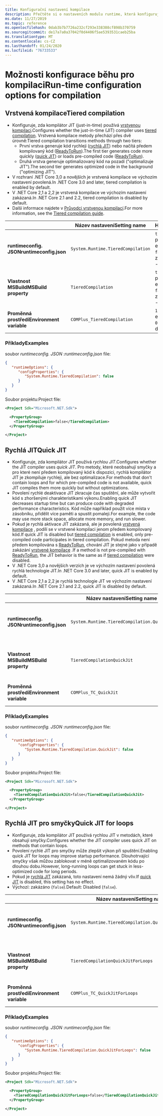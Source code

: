 ```yaml
---
title: Konfigurační nastavení kompilace
description: Přečtěte si o nastaveních modulu runtime, která konfigurují, jak kompilátor JIT funguje pro aplikace .NET Core.
ms.date: 11/27/2019
ms.topic: reference
ms.openlocfilehash: 0dab3b7b7726a232cf293e338308cf898b370759
ms.sourcegitcommit: de17a7a0a37042f0d4406f5ae5393531caeb25ba
ms.translationtype: MT
ms.contentlocale: cs-CZ
ms.lasthandoff: 01/24/2020
ms.locfileid: "76733533"
---
```

# <a name="run-time-configuration-options-for-compilation"></a><span data-ttu-id="464df-103">Možnosti konfigurace běhu pro kompilaci</span><span class="sxs-lookup"><span data-stu-id="464df-103">Run-time configuration options for compilation</span></span>

## <a name="tiered-compilation"></a><span data-ttu-id="464df-104">Vrstvená kompilace</span><span class="sxs-lookup"><span data-stu-id="464df-104">Tiered compilation</span></span>

- <span data-ttu-id="464df-105">Konfiguruje, zda kompilátor JIT (just-in-time) používá [vrstvenou kompilaci](../whats-new/dotnet-core-3-0.md#tiered-compilation).</span><span class="sxs-lookup"><span data-stu-id="464df-105">Configures whether the just-in-time (JIT) compiler uses [tiered compilation](../whats-new/dotnet-core-3-0.md#tiered-compilation).</span></span> <span data-ttu-id="464df-106">Vrstvená kompilace metody přechází přes dvě úrovně:</span><span class="sxs-lookup"><span data-stu-id="464df-106">Tiered compilation transitions methods through two tiers:</span></span>
  - <span data-ttu-id="464df-107">První vrstva generuje kód rychleji ([rychlá JIT](#quick-jit)) nebo načítá předem kompilovaný kód ([ReadyToRun](../whats-new/dotnet-core-3-0.md#readytorun-images)).</span><span class="sxs-lookup"><span data-stu-id="464df-107">The first tier generates code more quickly ([quick JIT](#quick-jit)) or loads pre-compiled code ([ReadyToRun](../whats-new/dotnet-core-3-0.md#readytorun-images)).</span></span>
  - <span data-ttu-id="464df-108">Druhá vrstva generuje optimalizovaný kód na pozadí ("optimalizuje JIT").</span><span class="sxs-lookup"><span data-stu-id="464df-108">The second tier generates optimized code in the background ("optimizing JIT").</span></span>
- <span data-ttu-id="464df-109">V rozhraní .NET Core 3,0 a novějších je vrstvená kompilace ve výchozím nastavení povolená.</span><span class="sxs-lookup"><span data-stu-id="464df-109">In .NET Core 3.0 and later, tiered compilation is enabled by default.</span></span>
- <span data-ttu-id="464df-110">V .NET Core 2,1 a 2,2 je vrstvená kompilace ve výchozím nastavení zakázaná.</span><span class="sxs-lookup"><span data-stu-id="464df-110">In .NET Core 2.1 and 2.2, tiered compilation is disabled by default.</span></span>
- <span data-ttu-id="464df-111">Další informace najdete v [Průvodci vrstvenou kompilací](https://github.com/dotnet/runtime/blob/master/docs/design/features/tiered-compilation-guide.md).</span><span class="sxs-lookup"><span data-stu-id="464df-111">For more information, see the [Tiered compilation guide](https://github.com/dotnet/runtime/blob/master/docs/design/features/tiered-compilation-guide.md).</span></span>

| | <span data-ttu-id="464df-112">Název nastavení</span><span class="sxs-lookup"><span data-stu-id="464df-112">Setting name</span></span> | <span data-ttu-id="464df-113">Hodnoty</span><span class="sxs-lookup"><span data-stu-id="464df-113">Values</span></span> |
| - | - | - |
| <span data-ttu-id="464df-114">**runtimeconfig. JSON**</span><span class="sxs-lookup"><span data-stu-id="464df-114">**runtimeconfig.json**</span></span> | `System.Runtime.TieredCompilation` | <span data-ttu-id="464df-115">`true` – povoleno</span><span class="sxs-lookup"><span data-stu-id="464df-115">`true` - enabled</span></span><br/><span data-ttu-id="464df-116">`false` – zakázáno</span><span class="sxs-lookup"><span data-stu-id="464df-116">`false` - disabled</span></span> |
| <span data-ttu-id="464df-117">**Vlastnost MSBuild**</span><span class="sxs-lookup"><span data-stu-id="464df-117">**MSBuild property**</span></span> | `TieredCompilation` | <span data-ttu-id="464df-118">`true` – povoleno</span><span class="sxs-lookup"><span data-stu-id="464df-118">`true` - enabled</span></span><br/><span data-ttu-id="464df-119">`false` – zakázáno</span><span class="sxs-lookup"><span data-stu-id="464df-119">`false` - disabled</span></span> |
| <span data-ttu-id="464df-120">**Proměnná prostředí**</span><span class="sxs-lookup"><span data-stu-id="464df-120">**Environment variable**</span></span> | `COMPlus_TieredCompilation` | <span data-ttu-id="464df-121">`1` – povoleno</span><span class="sxs-lookup"><span data-stu-id="464df-121">`1` - enabled</span></span><br/><span data-ttu-id="464df-122">`0` – zakázáno</span><span class="sxs-lookup"><span data-stu-id="464df-122">`0` - disabled</span></span> |

### <a name="examples"></a><span data-ttu-id="464df-123">Příklady</span><span class="sxs-lookup"><span data-stu-id="464df-123">Examples</span></span>

<span data-ttu-id="464df-124">soubor *runtimeconfig. JSON* :</span><span class="sxs-lookup"><span data-stu-id="464df-124">*runtimeconfig.json* file:</span></span>

```json
{
   "runtimeOptions": {
      "configProperties": {
         "System.Runtime.TieredCompilation": false
      }
   }
}
```

<span data-ttu-id="464df-125">Soubor projektu:</span><span class="sxs-lookup"><span data-stu-id="464df-125">Project file:</span></span>

```xml
<Project Sdk="Microsoft.NET.Sdk">

  <PropertyGroup>
    <TieredCompilation>false</TieredCompilation>
  </PropertyGroup>

</Project>
```

## <a name="quick-jit"></a><span data-ttu-id="464df-126">Rychlá JIT</span><span class="sxs-lookup"><span data-stu-id="464df-126">Quick JIT</span></span>

- <span data-ttu-id="464df-127">Konfiguruje, zda kompilátor JIT používá *rychlou JIT*.</span><span class="sxs-lookup"><span data-stu-id="464df-127">Configures whether the JIT compiler uses *quick JIT*.</span></span> <span data-ttu-id="464df-128">Pro metody, které neobsahují smyčky a pro které není předem kompilovaný kód k dispozici, rychlá kompilátor JIT je zkompiluje rychleji, ale bez optimalizace.</span><span class="sxs-lookup"><span data-stu-id="464df-128">For methods that don't contain loops and for which pre-compiled code is not available, quick JIT compiles them more quickly but without optimizations.</span></span>
- <span data-ttu-id="464df-129">Povolení rychlé deaktivace JIT zkracuje čas spuštění, ale může vytvořit kód s zhoršenými charakteristikami výkonu.</span><span class="sxs-lookup"><span data-stu-id="464df-129">Enabling quick JIT decreases startup time but can produce code with degraded performance characteristics.</span></span> <span data-ttu-id="464df-130">Kód může například použít více místa v zásobníku, přidělit více paměti a spustit pomaleji.</span><span class="sxs-lookup"><span data-stu-id="464df-130">For example, the code may use more stack space, allocate more memory, and run slower.</span></span>
- <span data-ttu-id="464df-131">Pokud je rychlá aktivace JIT zakázaná, ale je povolená [vrstvená kompilace](#tiered-compilation) , podílí se v vrstvené kompilaci jenom předem kompilovaný kód.</span><span class="sxs-lookup"><span data-stu-id="464df-131">If quick JIT is disabled but [tiered compilation](#tiered-compilation) is enabled, only pre-compiled code participates in tiered compilation.</span></span> <span data-ttu-id="464df-132">Pokud metoda není předem kompilována s [ReadyToRun](../whats-new/dotnet-core-3-0.md#readytorun-images), chování JIT je stejné jako v případě zakázání [vrstvené kompilace](#tiered-compilation) .</span><span class="sxs-lookup"><span data-stu-id="464df-132">If a method is not pre-compiled with [ReadyToRun](../whats-new/dotnet-core-3-0.md#readytorun-images), the JIT behavior is the same as if [tiered compilation](#tiered-compilation) were disabled.</span></span>
- <span data-ttu-id="464df-133">V .NET Core 3,0 a novějších verzích je ve výchozím nastavení povolená rychlá technologie JIT.</span><span class="sxs-lookup"><span data-stu-id="464df-133">In .NET Core 3.0 and later, quick JIT is enabled by default.</span></span>
- <span data-ttu-id="464df-134">V .NET Core 2,1 a 2,2 je rychlá technologie JIT ve výchozím nastavení zakázaná.</span><span class="sxs-lookup"><span data-stu-id="464df-134">In .NET Core 2.1 and 2.2, quick JIT is disabled by default.</span></span>

| | <span data-ttu-id="464df-135">Název nastavení</span><span class="sxs-lookup"><span data-stu-id="464df-135">Setting name</span></span> | <span data-ttu-id="464df-136">Hodnoty</span><span class="sxs-lookup"><span data-stu-id="464df-136">Values</span></span> |
| - | - | - |
| <span data-ttu-id="464df-137">**runtimeconfig. JSON**</span><span class="sxs-lookup"><span data-stu-id="464df-137">**runtimeconfig.json**</span></span> | `System.Runtime.TieredCompilation.QuickJit` | <span data-ttu-id="464df-138">`true` – povoleno</span><span class="sxs-lookup"><span data-stu-id="464df-138">`true` - enabled</span></span><br/><span data-ttu-id="464df-139">`false` – zakázáno</span><span class="sxs-lookup"><span data-stu-id="464df-139">`false` - disabled</span></span> |
| <span data-ttu-id="464df-140">**Vlastnost MSBuild**</span><span class="sxs-lookup"><span data-stu-id="464df-140">**MSBuild property**</span></span> | `TieredCompilationQuickJit` | <span data-ttu-id="464df-141">`true` – povoleno</span><span class="sxs-lookup"><span data-stu-id="464df-141">`true` - enabled</span></span><br/><span data-ttu-id="464df-142">`false` – zakázáno</span><span class="sxs-lookup"><span data-stu-id="464df-142">`false` - disabled</span></span> |
| <span data-ttu-id="464df-143">**Proměnná prostředí**</span><span class="sxs-lookup"><span data-stu-id="464df-143">**Environment variable**</span></span> | `COMPlus_TC_QuickJit` | <span data-ttu-id="464df-144">`1` – povoleno</span><span class="sxs-lookup"><span data-stu-id="464df-144">`1` - enabled</span></span><br/><span data-ttu-id="464df-145">`0` – zakázáno</span><span class="sxs-lookup"><span data-stu-id="464df-145">`0` - disabled</span></span> |

### <a name="examples"></a><span data-ttu-id="464df-146">Příklady</span><span class="sxs-lookup"><span data-stu-id="464df-146">Examples</span></span>

<span data-ttu-id="464df-147">soubor *runtimeconfig. JSON* :</span><span class="sxs-lookup"><span data-stu-id="464df-147">*runtimeconfig.json* file:</span></span>

```json
{
   "runtimeOptions": {
      "configProperties": {
         "System.Runtime.TieredCompilation.QuickJit": false
      }
   }
}
```

<span data-ttu-id="464df-148">Soubor projektu:</span><span class="sxs-lookup"><span data-stu-id="464df-148">Project file:</span></span>

```xml
<Project Sdk="Microsoft.NET.Sdk">

  <PropertyGroup>
    <TieredCompilationQuickJit>false</TieredCompilationQuickJit>
  </PropertyGroup>

</Project>
```

## <a name="quick-jit-for-loops"></a><span data-ttu-id="464df-149">Rychlá JIT pro smyčky</span><span class="sxs-lookup"><span data-stu-id="464df-149">Quick JIT for loops</span></span>

- <span data-ttu-id="464df-150">Konfiguruje, zda kompilátor JIT používá rychlou JIT v metodách, které obsahují smyčky.</span><span class="sxs-lookup"><span data-stu-id="464df-150">Configures whether the JIT compiler uses quick JIT on methods that contain loops.</span></span>
- <span data-ttu-id="464df-151">Povolení rychlé JIT pro smyčky může zlepšit výkon při spuštění.</span><span class="sxs-lookup"><span data-stu-id="464df-151">Enabling quick JIT for loops may improve startup performance.</span></span> <span data-ttu-id="464df-152">Dlouhotrvající smyčky však můžou zablokovat v méně optimalizovaném kódu po dlouhou dobu.</span><span class="sxs-lookup"><span data-stu-id="464df-152">However, long-running loops can get stuck in less-optimized code for long periods.</span></span>
- <span data-ttu-id="464df-153">Pokud je [rychlá JIT](#quick-jit) zakázaná, toto nastavení nemá žádný vliv.</span><span class="sxs-lookup"><span data-stu-id="464df-153">If [quick JIT](#quick-jit) is disabled, this setting has no effect.</span></span>
- <span data-ttu-id="464df-154">Výchozí: zakázáno (`false`).</span><span class="sxs-lookup"><span data-stu-id="464df-154">Default: Disabled (`false`).</span></span>

| | <span data-ttu-id="464df-155">Název nastavení</span><span class="sxs-lookup"><span data-stu-id="464df-155">Setting name</span></span> | <span data-ttu-id="464df-156">Hodnoty</span><span class="sxs-lookup"><span data-stu-id="464df-156">Values</span></span> |
| - | - | - |
| <span data-ttu-id="464df-157">**runtimeconfig. JSON**</span><span class="sxs-lookup"><span data-stu-id="464df-157">**runtimeconfig.json**</span></span> | `System.Runtime.TieredCompilation.QuickJitForLoops` | <span data-ttu-id="464df-158">`false` – zakázáno</span><span class="sxs-lookup"><span data-stu-id="464df-158">`false` - disabled</span></span><br/><span data-ttu-id="464df-159">`true` – povoleno</span><span class="sxs-lookup"><span data-stu-id="464df-159">`true` - enabled</span></span> |
| <span data-ttu-id="464df-160">**Vlastnost MSBuild**</span><span class="sxs-lookup"><span data-stu-id="464df-160">**MSBuild property**</span></span> | `TieredCompilationQuickJitForLoops` | <span data-ttu-id="464df-161">`false` – zakázáno</span><span class="sxs-lookup"><span data-stu-id="464df-161">`false` - disabled</span></span><br/><span data-ttu-id="464df-162">`true` – povoleno</span><span class="sxs-lookup"><span data-stu-id="464df-162">`true` - enabled</span></span> |
| <span data-ttu-id="464df-163">**Proměnná prostředí**</span><span class="sxs-lookup"><span data-stu-id="464df-163">**Environment variable**</span></span> | `COMPlus_TC_QuickJitForLoops` | <span data-ttu-id="464df-164">`0` – zakázáno</span><span class="sxs-lookup"><span data-stu-id="464df-164">`0` - disabled</span></span><br/><span data-ttu-id="464df-165">`1` – povoleno</span><span class="sxs-lookup"><span data-stu-id="464df-165">`1` - enabled</span></span> |

### <a name="examples"></a><span data-ttu-id="464df-166">Příklady</span><span class="sxs-lookup"><span data-stu-id="464df-166">Examples</span></span>

<span data-ttu-id="464df-167">soubor *runtimeconfig. JSON* :</span><span class="sxs-lookup"><span data-stu-id="464df-167">*runtimeconfig.json* file:</span></span>

```json
{
   "runtimeOptions": {
      "configProperties": {
         "System.Runtime.TieredCompilation.QuickJitForLoops": false
      }
   }
}
```

<span data-ttu-id="464df-168">Soubor projektu:</span><span class="sxs-lookup"><span data-stu-id="464df-168">Project file:</span></span>

```xml
<Project Sdk="Microsoft.NET.Sdk">

  <PropertyGroup>
    <TieredCompilationQuickJitForLoops>false</TieredCompilationQuickJitForLoops>
  </PropertyGroup>

</Project>
```
